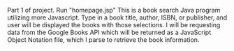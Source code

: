 Part 1 of project.
Run "homepage.jsp" 
This is a book search Java program utilizing more Javascript.
Type in a book title, author, ISBN, or publisher, and user will be displayed the books with those selections. I will be requesting data from the Google Books API which will be returned as a JavaScript Object Notation file, which I parse to retrieve the book information.
